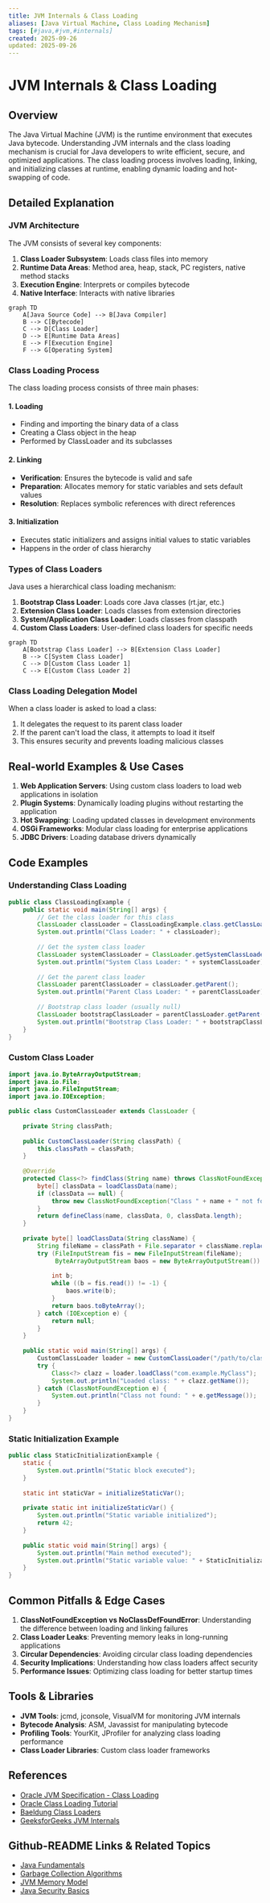 ```yaml
---
title: JVM Internals & Class Loading
aliases: [Java Virtual Machine, Class Loading Mechanism]
tags: [#java,#jvm,#internals]
created: 2025-09-26
updated: 2025-09-26
---
```


# JVM Internals & Class Loading

## Overview

The Java Virtual Machine (JVM) is the runtime environment that executes Java bytecode. Understanding JVM internals and the class loading mechanism is crucial for Java developers to write efficient, secure, and optimized applications. The class loading process involves loading, linking, and initializing classes at runtime, enabling dynamic loading and hot-swapping of code.

## Detailed Explanation

### JVM Architecture

The JVM consists of several key components:

1. **Class Loader Subsystem**: Loads class files into memory
2. **Runtime Data Areas**: Method area, heap, stack, PC registers, native method stacks
3. **Execution Engine**: Interprets or compiles bytecode
4. **Native Interface**: Interacts with native libraries

```mermaid
graph TD
    A[Java Source Code] --> B[Java Compiler]
    B --> C[Bytecode]
    C --> D[Class Loader]
    D --> E[Runtime Data Areas]
    E --> F[Execution Engine]
    F --> G[Operating System]
```

### Class Loading Process

The class loading process consists of three main phases:

#### 1. Loading
- Finding and importing the binary data of a class
- Creating a Class object in the heap
- Performed by ClassLoader and its subclasses

#### 2. Linking
- **Verification**: Ensures the bytecode is valid and safe
- **Preparation**: Allocates memory for static variables and sets default values
- **Resolution**: Replaces symbolic references with direct references

#### 3. Initialization
- Executes static initializers and assigns initial values to static variables
- Happens in the order of class hierarchy

### Types of Class Loaders

Java uses a hierarchical class loading mechanism:

1. **Bootstrap Class Loader**: Loads core Java classes (rt.jar, etc.)
2. **Extension Class Loader**: Loads classes from extension directories
3. **System/Application Class Loader**: Loads classes from classpath
4. **Custom Class Loaders**: User-defined class loaders for specific needs

```mermaid
graph TD
    A[Bootstrap Class Loader] --> B[Extension Class Loader]
    B --> C[System Class Loader]
    C --> D[Custom Class Loader 1]
    C --> E[Custom Class Loader 2]
```

### Class Loading Delegation Model

When a class loader is asked to load a class:

1. It delegates the request to its parent class loader
2. If the parent can't load the class, it attempts to load it itself
3. This ensures security and prevents loading malicious classes

## Real-world Examples & Use Cases

1. **Web Application Servers**: Using custom class loaders to load web applications in isolation
2. **Plugin Systems**: Dynamically loading plugins without restarting the application
3. **Hot Swapping**: Loading updated classes in development environments
4. **OSGi Frameworks**: Modular class loading for enterprise applications
5. **JDBC Drivers**: Loading database drivers dynamically

## Code Examples

### Understanding Class Loading

```java
public class ClassLoadingExample {
    public static void main(String[] args) {
        // Get the class loader for this class
        ClassLoader classLoader = ClassLoadingExample.class.getClassLoader();
        System.out.println("Class Loader: " + classLoader);
        
        // Get the system class loader
        ClassLoader systemClassLoader = ClassLoader.getSystemClassLoader();
        System.out.println("System Class Loader: " + systemClassLoader);
        
        // Get the parent class loader
        ClassLoader parentClassLoader = classLoader.getParent();
        System.out.println("Parent Class Loader: " + parentClassLoader);
        
        // Bootstrap class loader (usually null)
        ClassLoader bootstrapClassLoader = parentClassLoader.getParent();
        System.out.println("Bootstrap Class Loader: " + bootstrapClassLoader);
    }
}
```

### Custom Class Loader

```java
import java.io.ByteArrayOutputStream;
import java.io.File;
import java.io.FileInputStream;
import java.io.IOException;

public class CustomClassLoader extends ClassLoader {
    
    private String classPath;
    
    public CustomClassLoader(String classPath) {
        this.classPath = classPath;
    }
    
    @Override
    protected Class<?> findClass(String name) throws ClassNotFoundException {
        byte[] classData = loadClassData(name);
        if (classData == null) {
            throw new ClassNotFoundException("Class " + name + " not found");
        }
        return defineClass(name, classData, 0, classData.length);
    }
    
    private byte[] loadClassData(String className) {
        String fileName = classPath + File.separator + className.replace('.', File.separatorChar) + ".class";
        try (FileInputStream fis = new FileInputStream(fileName);
             ByteArrayOutputStream baos = new ByteArrayOutputStream()) {
            
            int b;
            while ((b = fis.read()) != -1) {
                baos.write(b);
            }
            return baos.toByteArray();
        } catch (IOException e) {
            return null;
        }
    }
    
    public static void main(String[] args) {
        CustomClassLoader loader = new CustomClassLoader("/path/to/classes");
        try {
            Class<?> clazz = loader.loadClass("com.example.MyClass");
            System.out.println("Loaded class: " + clazz.getName());
        } catch (ClassNotFoundException e) {
            System.out.println("Class not found: " + e.getMessage());
        }
    }
}
```

### Static Initialization Example

```java
public class StaticInitializationExample {
    static {
        System.out.println("Static block executed");
    }
    
    static int staticVar = initializeStaticVar();
    
    private static int initializeStaticVar() {
        System.out.println("Static variable initialized");
        return 42;
    }
    
    public static void main(String[] args) {
        System.out.println("Main method executed");
        System.out.println("Static variable value: " + StaticInitializationExample.staticVar);
    }
}
```

## Common Pitfalls & Edge Cases

1. **ClassNotFoundException vs NoClassDefFoundError**: Understanding the difference between loading and linking failures
2. **Class Loader Leaks**: Preventing memory leaks in long-running applications
3. **Circular Dependencies**: Avoiding circular class loading dependencies
4. **Security Implications**: Understanding how class loaders affect security
5. **Performance Issues**: Optimizing class loading for better startup times

## Tools & Libraries

- **JVM Tools**: jcmd, jconsole, VisualVM for monitoring JVM internals
- **Bytecode Analysis**: ASM, Javassist for manipulating bytecode
- **Profiling Tools**: YourKit, JProfiler for analyzing class loading performance
- **Class Loader Libraries**: Custom class loader frameworks

## References

- [Oracle JVM Specification - Class Loading](https://docs.oracle.com/javase/specs/jvms/se21/html/jvms-5.html)
- [Oracle Class Loading Tutorial](https://docs.oracle.com/javase/tutorial/ext/basics/load.html)
- [Baeldung Class Loaders](https://www.baeldung.com/java-classloaders)
- [GeeksforGeeks JVM Internals](https://www.geeksforgeeks.org/jvm-works-jvm-architecture/)

## Github-README Links & Related Topics

- [Java Fundamentals](./java-fundamentals/)
- [Garbage Collection Algorithms](./garbage-collection-algorithms/)
- [JVM Memory Model](./jvm-memory-model/)
- [Java Security Basics](./java-security-basics/)
